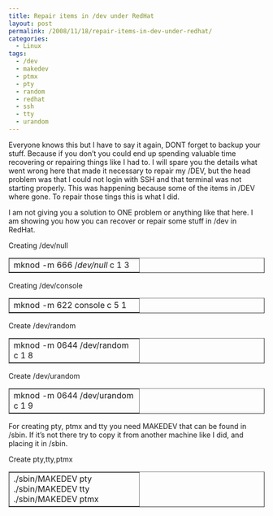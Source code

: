 ```yaml
---
title: Repair items in /dev under RedHat
layout: post
permalink: /2008/11/18/repair-items-in-dev-under-redhat/
categories:
  - Linux
tags:
  - /dev
  - makedev
  - ptmx
  - pty
  - random
  - redhat
  - ssh
  - tty
  - urandom
---
```

Everyone knows this but I have to say it again, DONT forget to backup your stuff. Because if you don&#8217;t you could end up spending valuable time recovering or repairing things like I had to. I will spare you the details what went wrong here that made it necessary to repair my /DEV, but the head problem was that I could not login with SSH and that terminal was not starting properly. This was happening because some of the items in /DEV where gone. To repair those tings this is what I did.<!--more-->

I am not giving you a solution to ONE problem or anything like that here. I am showing you how you can recover or repair some stuff in /dev in RedHat.

Creating /dev/null

<table border="1" cellspacing="0" cellpadding="4" width="100%">
  <col width="256"></col> <tr>
    <td width="100%" valign="top">
      mknod -m 666 /<em>dev/null</em> c 1 3
    </td>
  </tr>
</table>

Creating /dev/console

<table border="1" cellspacing="0" cellpadding="4" width="100%">
  <col width="256"></col> <tr>
    <td width="100%" valign="top">
      mknod -m 622 console c 5 1
    </td>
  </tr>
</table>

Create /dev/random

<table border="1" cellspacing="0" cellpadding="4" width="100%">
  <col width="256"></col> <tr>
    <td width="100%" valign="top">
      mknod -m 0644 /dev/random c 1 8
    </td>
  </tr>
</table>

Create /dev/urandom

<table border="1" cellspacing="0" cellpadding="4" width="100%">
  <col width="256"></col> <tr>
    <td width="100%" valign="top">
      mknod -m 0644 /dev/urandom c 1 9
    </td>
  </tr>
</table>

For creating pty, ptmx and tty you need MAKEDEV that can be found in /sbin. If it&#8217;s not there try to copy it from another machine like I did, and placing it in /sbin.

Create pty,tty,ptmx

<table border="1" cellspacing="0" cellpadding="4" width="100%">
  <col width="256"></col> <tr>
    <td width="100%" valign="top">
      ./sbin/MAKEDEV pty<br /> ./sbin/MAKEDEV tty<br /> ./sbin/MAKEDEV ptmx
    </td>
  </tr>
</table>